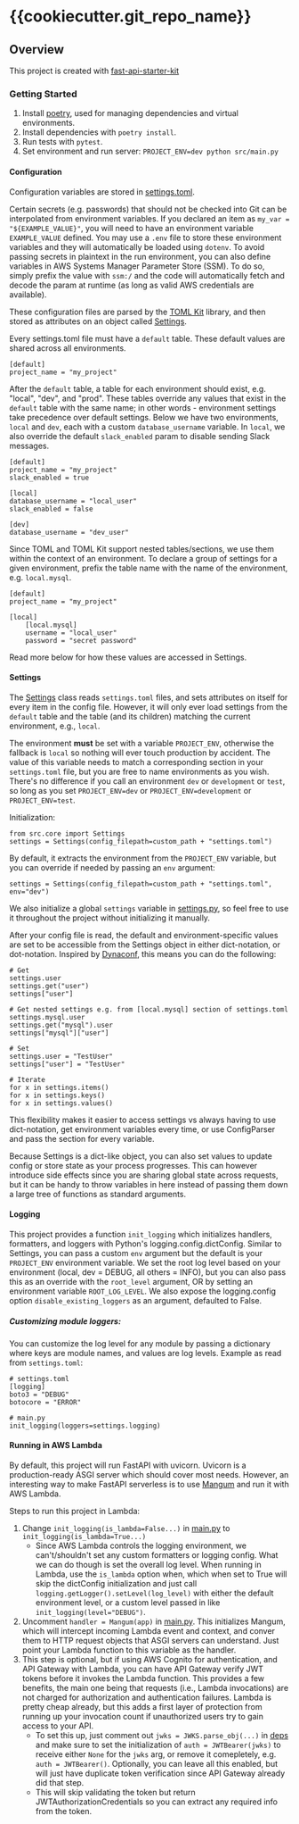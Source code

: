 # {{cookiecutter.git_repo_name}}

## Overview
This project is created with [fast-api-starter-kit](https://github.com/rwhitten577/fast-api-starter-kit)

### Getting Started
1. Install [poetry](https://python-poetry.org/), used for managing dependencies and virtual environments.
1. Install dependencies with `poetry install`. 
1. Run tests with `pytest`.
1. Set environment and run server: `PROJECT_ENV=dev python src/main.py`

#### Configuration
Configuration variables are stored in [settings.toml](./settings.toml).

Certain secrets (e.g. passwords) that should not be checked into Git can be interpolated from
environment variables. If you declared an item as `my_var = "${EXAMPLE_VALUE}"`, you will
need to have an environment variable `EXAMPLE_VALUE` defined. You may use a `.env` file to store these 
environment variables and they will automatically be loaded using `dotenv`. To avoid
passing secrets in plaintext in the run environment, you can also define variables in AWS Systems Manager
Parameter Store (SSM). To do so, simply prefix the value with `ssm:/` and the code will automatically
fetch and decode the param at runtime (as long as valid AWS credentials are available).

These configuration files are parsed by the [TOML Kit](https://github.com/sdispater/tomlkit) library, 
and then stored as attributes on an object called [Settings](#Settings). 

Every settings.toml file must have a `default` table. These default values are shared across all environments.

```
[default]
project_name = "my_project"
```

After the `default` table, a table for each environment should exist, e.g. "local", "dev", and "prod". These tables override
any values that exist in the `default` table with the same name; in other words - environment settings take precedence over default settings.
Below we have two environments, `local` and `dev`, each with a custom `database_username` variable. 
In `local`, we also override the default `slack_enabled` param to disable sending Slack messages.
```
[default]
project_name = "my_project"
slack_enabled = true

[local]
database_username = "local_user"
slack_enabled = false

[dev]
database_username = "dev_user"
```

Since TOML and TOML Kit support nested tables/sections, we use them within the context of an environment. 
To declare a group of settings for a given environment, prefix the table name with the name of the environment, e.g. `local.mysql`.

```
[default]
project_name = "my_project"

[local]
    [local.mysql]
    username = "local_user"
    password = "secret password"
```

Read more below for how these values are accessed in Settings.

#### Settings
The [Settings](./src/core/settings.py) class reads `settings.toml` files, and sets attributes on itself for 
every item in the config file. However, it will only ever load settings from the `default` table and the table (and its children) matching 
the current environment, e.g., `local`. 

The environment **must** be set with a variable `PROJECT_ENV`, otherwise the fallback 
is `local` so nothing will ever touch production by accident. The value of this variable needs to match a corresponding section in your `settings.toml` file,
but you are free to name environments as you wish. There's no difference if you call an environment `dev` or `development` or `test`, so long as
you set `PROJECT_ENV=dev` or `PROJECT_ENV=development` or `PROJECT_ENV=test`.

Initialization:
```
from src.core import Settings
settings = Settings(config_filepath=custom_path + "settings.toml")
```

By default, it extracts the environment from the `PROJECT_ENV` variable, but you can override if needed by passing an `env` argument:
```
settings = Settings(config_filepath=custom_path + "settings.toml", env="dev")
```

We also initialize a global `settings` variable in [settings.py](./src/core/settings.py), so feel free to use it throughout the project without 
initializing it manually. 

After your config file is read, the default and environment-specific values are set to be accessible from the Settings object
in either dict-notation, or dot-notation. Inspired by [Dynaconf](https://www.dynaconf.com/), this means you can do the following:
```
# Get
settings.user
settings.get("user")
settings["user"]

# Get nested settings e.g. from [local.mysql] section of settings.toml
settings.mysql.user
settings.get("mysql").user
settings["mysql"]["user"]

# Set
settings.user = "TestUser"
settings["user"] = "TestUser"

# Iterate
for x in settings.items()
for x in settings.keys()
for x in settings.values()
```

This flexibility makes it easier to access settings vs always having to use dict-notation, get environment variables every time, 
or use ConfigParser and pass the section for every variable. 

Because Settings is a dict-like object, you can also set values to update config or store state as your process progresses. 
This can however introduce side effects since you are sharing global state across requests, but it can be handy to throw variables in here
instead of passing them down a large tree of functions as standard arguments.

#### Logging
This project provides a function `init_logging` which initializes handlers, formatters, and loggers with Python's logging.config.dictConfig.
Similar to Settings, you can pass a custom `env` argument but the default is your `PROJECT_ENV` environment variable.
We set the root log level based on your environment (local, dev = DEBUG, all others = INFO), but you can also pass this as an
override with the `root_level` argument, OR by setting an environment variable `ROOT_LOG_LEVEL`. We also expose the logging.config option
`disable_existing_loggers` as an argument, defaulted to False. 

##### Customizing module loggers: 
You can customize the log level for any module by passing a dictionary where keys are module names, and values are log levels. 
Example as read from `settings.toml`:

```
# settings.toml
[logging]
boto3 = "DEBUG"
botocore = "ERROR"

# main.py
init_logging(loggers=settings.logging)
```

#### Running in AWS Lambda
By default, this project will run FastAPI with uvicorn. Uvicorn is a production-ready ASGI server 
which should cover most needs. However, an interesting way to make FastAPI serverless is to use 
[Mangum](https://github.com/jordaneremieff/mangum) and run it with AWS Lambda.

Steps to run this project in Lambda:
1. Change `init_logging(is_lambda=False...)` in [main.py](./src/main.py) to `init_logging(is_lambda=True...)`
    * Since AWS Lambda controls the logging environment, we can't/shouldn't set any custom formatters or logging config. What 
    we can do though is set the overall log level. When running in Lambda, use the `is_lambda` option when, which when set to True
    will skip the dictConfig initialization and just call `logging.getLogger().setLevel(log_level)` with either the default
    environment level, or a custom level passed in like `init_logging(level="DEBUG")`.
1. Uncomment `handler = Mangum(app)` in [main.py](./src/main.py). This initializes Mangum, which will 
intercept incoming Lambda event and context, and conver them to HTTP request objects that ASGI servers
can understand. Just point your Lambda function to this variable as the handler. 
1. This step is optional, but if using AWS Cognito for authentication, and API Gateway with Lambda, 
you can have API Gateway verify JWT tokens before it invokes the Lambda function. This provides a few 
benefits, the main one being that requests (i.e., Lambda invocations) are not charged for 
authorization and authentication failures. Lambda is pretty cheap already, but this adds a first layer of 
protection from running up your invocation count if unauthorized users try to gain access to your API.
    * To set this up, just comment out `jwks = JWKS.parse_obj(...)` in [deps](./src/api/deps.py) and
      make sure to set the initialization of `auth = JWTBearer(jwks)` to receive either `None` 
      for the `jwks` arg, or remove it comepletely, e.g. `auth = JWTBearer()`. Optionally, you can
      leave all this enabled, but will just have duplicate token verification since API Gateway already did that step.
    * This will skip validating the token but return JWTAuthorizationCredentials so you can extract
      any required info from the token.
